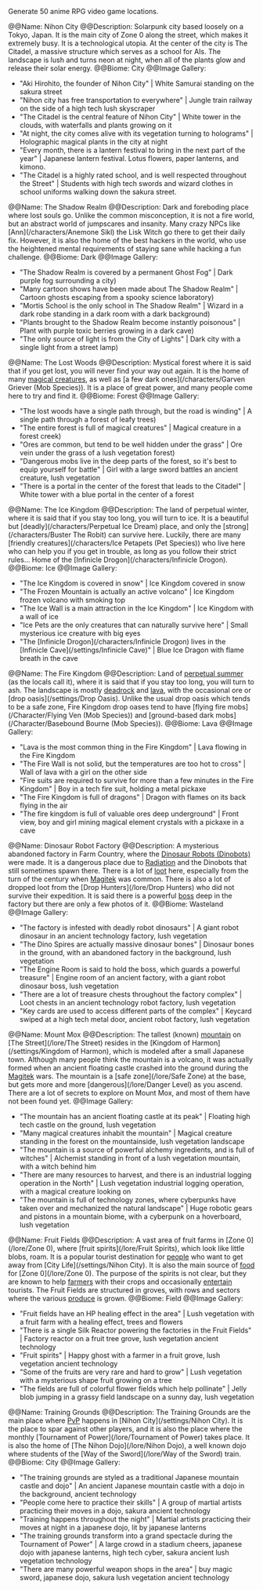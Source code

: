 Generate 50 anime RPG video game locations.

@@Name:
Nihon City
@@Description:
Solarpunk city based loosely on a Tokyo, Japan. It is the main city of Zone 0 along the street, which makes it extremely busy. It is a technological utopia. At the center of the city is The Citadel, a massive structure which serves as a school for AIs.
The landscape is lush and turns neon at night, when all of the plants glow and release their solar energy.
@@Biome:
City
@@Image Gallery:
- "Aki Hirohito, the founder of Nihon City" | White Samurai standing on the sakura street
- "Nihon city has free transportation to everywhere" | Jungle train railway on the side of a high tech lush skyscraper
- "The Citadel is the central feature of Nihon City" | White tower in the clouds, with waterfalls and plants growing on it
- "At night, the city comes alive with its vegetation turning to holograms" | Holographic magical plants in the city at night
- "Every month, there is a lantern festival to bring in the next part of the year" | Japanese lantern festival. Lotus flowers, paper lanterns, and kimono.
- "The Citadel is a highly rated school, and is well respected throughout the Street" | Students with high tech swords and wizard clothes in school uniforms walking down the sakura street.

@@Name:
The Shadow Realm
@@Description:
Dark and foreboding place where lost souls go. Unlike the common misconception, it is not a fire world, but an abstract world of jumpscares and insanity. Many crazy NPCs like [Ann](/characters/Anemone Sikl) the Lisk Witch go there to get their daily fix. However, it is also the home of the best hackers in the world, who use the heightened mental requirements of staying sane while hacking a fun challenge.
@@Biome:
Dark
@@Image Gallery:
- "The Shadow Realm is covered by a permanent Ghost Fog" | Dark purple fog surrounding a city)
- "Many cartoon shows have been made about The Shadow Realm" | Cartoon ghosts escaping from a spooky science laboratory)
- "Mortis School is the only school in The Shadow Realm" | Wizard in a dark robe standing in a dark room with a dark background)
- "Plants brought to the Shadow Realm become instantly poisonous" | Plant with purple toxic berries growing in a dark cave)
- "The only source of light is from the City of Lights" | Dark city with a single light from a street lamp)

@@Name:
The Lost Woods
@@Description:
Mystical forest where it is said that if you get lost, you will never find your way out again. It is the home of many [magical creatures](/characters/Exokin (Mob Species)), as well as [a few dark ones](/characters/Garven Griever (Mob Species)). It is a place of great power, and many people come here to try and find it.
@@Biome:
Forest
@@Image Gallery:
- "The lost woods have a single path through, but the road is winding" | A single path through a forest of leafy trees)
- "The entire forest is full of magical creatures" | Magical creature in a forest creek)
- "Ores are common, but tend to be well hidden under the grass" | Ore vein under the grass of a lush vegetation forest)
- "Dangerous mobs live in the deep parts of the forest, so it's best to equip yourself for battle" | Girl with a large sword battles an ancient creature, lush vegetation
- "There is a portal in the center of the forest that leads to the Citadel" | White tower with a blue portal in the center of a forest

@@Name:
The Ice Kingdom
@@Description:
The land of perpetual winter, where it is said that if you stay too long, you will turn to ice. It is a beautiful but [deadly](/characters/Perpetual Ice Dream) place, and only the [strong](/characters/Buster The Robit) can survive here. Luckily, there are many [friendly creatures](/characters/Ice Petapets (Pet Species)) who live here who can help you if you get in trouble, as long as you follow their strict rules... Home of the [Infinicle Drogon](/characters/Infinicle Drogon).
@@Biome:
Ice
@@Image Gallery:
- "The Ice Kingdom is covered in snow" | Ice Kingdom covered in snow
- "The Frozen Mountain is actually an active volcano" | Ice Kingdom frozen volcano with smoking top
- "The Ice Wall is a main attraction in the Ice Kingdom" | Ice Kingdom with a wall of ice
- "Ice Pets are the only creatures that can naturally survive here" | Small mysterious ice creature with big eyes
- "The [Infinicle Drogon](/characters/Infinicle Drogon) lives in the [Infinicle Cave](/settings/Infinicle Cave)" | Blue Ice Dragon with flame breath in the cave

@@Name:
The Fire Kingdom
@@Description:
Land of [perpetual summer](/items/Lava) (as the locals call it), where it is said that if you stay too long, you will turn to ash. The landscape is mostly [deadrock](/items/Deadrock) and [lava](/items/Lava), with the occasional ore or [drop oasis](/settings/Drop Oasis). Unlike the usual drop oasis which tends to be a safe zone, Fire Kingdom drop oases tend to have [flying fire mobs](/Character/Flying Ven (Mob Species)) and [ground-based dark mobs](/Character/Basebound Bourne (Mob Species)).
@@Biome:
Lava
@@Image Gallery:
- "Lava is the most common thing in the Fire Kingdom" | Lava flowing in the Fire Kingdom
- "The Fire Wall is not solid, but the temperatures are too hot to cross" | Wall of lava with a girl on the other side
- "Fire suits are required to survive for more than a few minutes in the Fire Kingdom" | Boy in a tech fire suit, holding a metal pickaxe
- "The Fire Kingdom is full of dragons" | Dragon with flames on its back flying in the air
- "The fire kingdom is full of valuable ores deep underground" | Front view, boy and girl mining magical element crystals with a pickaxe in a cave

@@Name:
Dinosaur Robot Factory
@@Description:
A mysterious abandoned factory in Farm Country, where the [Dinosaur Robots (Dinobots)](/lore/Dinobots) were made. It is a dangerous place due to [Radiation](/lore/Poison) and the Dinobots that still sometimes spawn there.
There is a lot of [loot](/lore/Drops) here, especially from the turn of the century when [Magitek](/lore/Magitek) was common. There is also a lot of dropped loot from the [Drop Hunters](/lore/Drop Hunters) who did not survive their expedition. It is said there is a powerful [boss](/lore/Dinoking) deep in the factory but there are only a few photos of it.
@@Biome:
Wasteland
@@Image Gallery:
- "The factory is infested with deadly robot dinosaurs" | A giant robot dinosaur in an ancient technology factory, lush vegetation
- "The Dino Spires are actually massive dinosaur bones" | Dinosaur bones in the ground, with an abandoned factory in the background, lush vegetation
- "The Engine Room is said to hold the boss, which guards a powerful treasure" | Engine room of an ancient factory, with a giant robot dinosaur boss, lush vegetation
- "There are a lot of treasure chests throughout the factory complex" | Loot chests in an ancient technology robot factory, lush vegetation
- "Key cards are used to access different parts of the complex" | Keycard swiped at a high tech metal door, ancient robot factory, lush vegetation

@@Name:
Mount Mox
@@Description:
The tallest (known) [mountain](/lore/Mountains) on [The Street](/lore/The Street) resides in the [Kingdom of Harmon](/settings/Kingdom of Harmon), which is modeled after a small Japanese town. Although many people think the mountain is a volcano, it was actually formed when an ancient floating castle crashed into the ground during the [Magitek](/lore/Magitek) wars.
The mountain is a [safe zone](/lore/Safe Zone) at the base, but gets more and more [dangerous](/lore/Danger Level) as you ascend. There are a lot of secrets to explore on Mount Mox, and most of them have not been found yet.
@@Image Gallery:
- "The mountain has an ancient floating castle at its peak" | Floating high tech castle on the ground, lush vegetation
- "Many magical creatures inhabit the mountain" | Magical creature standing in the forest on the mountainside, lush vegetation landscape
- "The mountain is a source of powerful alchemy ingredients, and is full of witches" | Alchemist standing in front of a lush vegetation mountain, with a witch behind him
- "There are many resources to harvest, and there is an industrial logging operation in the North" | Lush vegetation industrial logging operation, with a magical creature looking on
- "The mountain is full of technology zones, where cyberpunks have taken over and mechanized the natural landscape" | Huge robotic gears and pistons in a mountain biome, with a cyberpunk on a hoverboard, lush vegetation

@@Name:
Fruit Fields
@@Description:
A vast area of fruit farms in [Zone 0](/lore/Zone 0), where [fruit spirits](/lore/Fruit Spirits), which look like little blobs, roam. It is a popular tourist destination for [people](/lore/NPCs) who want to get away from [City Life](/settings/Nihon City). It is also the main source of [food](/lore/Food) for [Zone 0](/lore/Zone 0).
The purpose of the spirits is not clear, but they are known to help [farmers](/lore/Farmers) with their crops and occasionally [entertain](/lore/Entertain) tourists.
The Fruit Fields are structured in groves, with rows and sectors where the various [produce](/lore/Fruit) is grown.
@@Biome:
Field
@@Image Gallery:
- "Fruit fields have an HP healing effect in the area" | Lush vegetation with a fruit farm with a healing effect, trees and flowers
- "There is a single Silk Reactor powering the factories in the Fruit Fields" | Factory reactor on a fruit tree grove, lush vegetation ancient technology
- "Fruit spirits" | Happy ghost with a farmer in a fruit grove, lush vegetation ancient technology
- "Some of the fruits are very rare and hard to grow" | Lush vegetation with a mysterious shape fruit growing on a tree
- "The fields are full of colorful flower fields which help pollinate" | Jelly blob jumping in a grassy field landscape on a sunny day, lush vegetation

@@Name:
Training Grounds
@@Description:
The Training Grounds are the main place where [PvP](/lore/PvP) happens in [Nihon City](/settings/Nihon City). It is the place to spar against other players, and it is also the place where the monthly [Tournament of Power](/lore/Tournament of Power) takes place. It is also the home of [The Nihon Dojo](/lore/Nihon Dojo), a well known dojo where students of the [Way of the Sword](/lore/Way of the Sword) train.
@@Biome:
City
@@Image Gallery:
- "The training grounds are styled as a traditional Japanese mountain castle and dojo" | An ancient Japanese mountain castle with a dojo in the background, ancient technology
- "People come here to practice their skills" | A group of martial artists practicing their moves in a dojo, sakura ancient technology
- "Training happens throughout the night" | Martial artists practicing their moves at night in a japanese dojo, lit by japanese lanterns
- "The training grounds transform into a grand spectacle during the Tournament of Power" | A large crowd in a stadium cheers, japanese dojo with japanese lanterns, high tech cyber, sakura ancient lush vegetation technology
- "There are many powerful weapon shops in the area" | buy magic sword, japanese dojo, sakura lush vegetation ancient technology